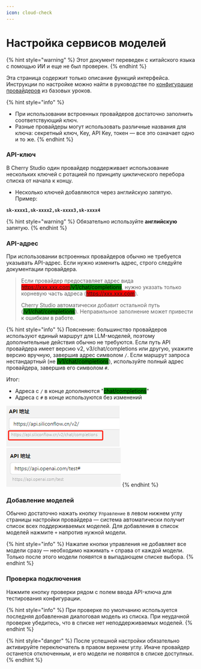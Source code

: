 ```yaml
---
icon: cloud-check
---
```

# Настройка сервисов моделей


{% hint style="warning" %}
Этот документ переведен с китайского языка с помощью ИИ и еще не был проверен.
{% endhint %}




Эта страница содержит только описание функций интерфейса. Инструкции по настройке можно найти в руководстве по [конфигурации провайдеров](../../../pre-basic/providers/) из базовых уроков.

{% hint style="info" %}
* При использовании встроенных провайдеров достаточно заполнить соответствующий ключ.
* Разные провайдеры могут использовать различные названия для ключа: секретный ключ, Key, API Key, токен — все это означает одно и то же.
{% endhint %}

### API-ключ

В Cherry Studio один провайдер поддерживает использование нескольких ключей с ротацией по принципу циклического перебора списка от начала к концу.

* Несколько ключей добавляются через английскую запятую. Пример:

<pre><code><strong>sk-xxxx1,sk-xxxx2,sk-xxxx3,sk-xxxx4
</strong></code></pre>

{% hint style="warning" %}
Обязательно используйте **английскую** запятую.
{% endhint %}

### API-адрес

При использовании встроенных провайдеров обычно не требуется указывать API-адрес. Если нужно изменить адрес, строго следуйте документации провайдера.

> Если провайдер предоставляет адрес вида <mark style="background-color:red;">https://xxx.xxx.com</mark><mark style="background-color:green;">/v1/chat/completions</mark>, нужно указать только корневую часть адреса (<mark style="background-color:red;">https://xxx.xxx.com</mark>).
>
> Cherry Studio автоматически добавит остальной путь (<mark style="background-color:green;">/v1/chat/completions</mark>). Неправильное заполнение может привести к ошибкам в работе.

{% hint style="info" %}
Пояснение: большинство провайдеров используют единый маршрут для LLM-моделей, поэтому дополнительные действия обычно не требуются. 
Если путь API провайдера имеет версию v2, v3/chat/completions или другую, укажите версию вручную, завершив адрес символом `/`. 
Если маршрут запроса нестандартный (не <mark style="background-color:green;">/v1/chat/completions</mark>), используйте полный адрес провайдера, завершив его символом `#`.

Итог:
* Адреса с `/` в конце дополняются "<mark style="background-color:green;">chat/completions</mark>"
* Адреса с `#` в конце используются без изменений

<img src="../../../.gitbook/assets/image (1) (1) (1) (1) (1) (1) (1) (1) (1).png" alt="" data-size="original"><img src="../../../.gitbook/assets/image (15).png" alt="" data-size="original">
{% endhint %}

### Добавление моделей

Обычно достаточно нажать кнопку `Управление` в левом нижнем углу страницы настройки провайдера — система автоматически получит список всех поддерживаемых моделей. Для добавления в список моделей нажмите `+` напротив нужной модели.

{% hint style="info" %}
Нажатие кнопки управления не добавляет все модели сразу — необходимо нажимать `+` справа от каждой модели. Только после этого модели появятся в выпадающем списке выбора.
{% endhint %}

### Проверка подключения

Нажмите кнопку проверки рядом с полем ввода API-ключа для тестирования конфигурации.

{% hint style="info" %}
При проверке по умолчанию используется последняя добавленная диалоговая модель из списка. При неудачной проверке убедитесь, что в списке нет неподдерживаемых моделей.
{% endhint %}

{% hint style="danger" %}
После успешной настройки обязательно активируйте переключатель в правом верхнем углу. Иначе провайдер останется отключенным, и его модели не появятся в списке доступных.
{% endhint %}